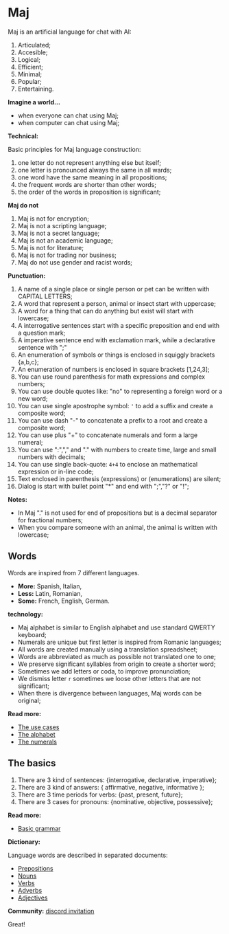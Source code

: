 # Maj

Maj is an artificial language for chat with AI:

1. Articulated;
2. Accesible;
3. Logical;
4. Efficient;
5. Minimal;
6. Popular;
7. Entertaining.

**Imagine a world...**

* when everyone can chat using Maj;
* when computer can chat using Maj;

**Technical:**

Basic principles for Maj language construction:

1. one letter do not represent anything else but itself;
1. one letter is pronounced always the same in all wards;
1. one word have the same meaning in all propositions;
1. the frequent words are shorter than other words;
1. the order of the words in proposition is significant;

**Maj do not**

1. Maj is not for encryption;
1. Maj is not a scripting language;
1. Maj is not a secret language;
1. Maj is not an academic language;
1. Maj is not for literature;
1. Maj is not for trading nor business;
1. Maj do not use gender and racist words;

**Punctuation:**

1. A name of a single place or single person or pet can be written with CAPITAL LETTERS;
1. A word that represent a person, animal or insect start with uppercase;
1. A word for a thing that can do anything but exist will start with lowercase;
1. A interrogative sentences start with a specific preposition and end with a question mark;
1. A imperative sentence end with exclamation mark, while a declarative sentence with ";"
1. An enumeration of symbols or things is enclosed in squiggly brackets {a,b,c};
1. An enumeration of numbers is enclosed in square brackets [1,24,3];
1. You can use round parenthesis for math expressions and complex numbers;
1. You can use double quotes like: "no" to representing a foreign word or a new word;
1. You can use single apostrophe symbol: `'` to add a suffix and create a composite word;
1. You can use dash "-" to concatenate a prefix to a root and create a composite word;
1. You can use plus "+" to concatenate numerals and form a large numeral;
1. You can use ":","," and "." with numbers to create time, large and small numbers with decimals;
1. You can use single back-quote: `4+4` to enclose an mathematical expression or in-line code;
1. Text enclosed in parenthesis (expressions) or (enumerations) are silent;
1. Dialog is start with bullet point "*" and end with ";","?" or "!";

**Notes:**
* In Maj "." is not used for end of propositions but is a decimal separator for fractional numbers;
* When you compare someone with an animal, the animal is written with lowercase;

## Words

Words are inspired from 7 different languages.

* **More:** Spanish, Italian, 
* **Less:** Latin, Romanian, 
* **Some:** French, English, German.

**technology:**

* Maj alphabet is similar to English alphabet and use standard QWERTY keyboard;
* Numerals are unique but first letter is inspired from Romanic languages;
* All words are created manually using a translation spreadsheet;
* Words are abbreviated as much as possible not translated one to one;
* We preserve significant syllables from origin to create a shorter word;
* Sometimes we add letters or coda, to improve pronunciation;
* We dismiss letter `r` sometimes we loose other letters that are not significant;
* When there is divergence between languages, Maj words can be original;

**Read more:** 

* [The use cases](case.md)
* [The alphabet](alphabet.md)
* [The numerals](numerals.md)

## The basics

1. There are 3 kind of sentences: {interrogative, declarative, imperative};
1. There are 3 kind of answers: { affirmative, negative, informative };
1. There are 3 time periods for verbs: {past, present, future};
1. There are 3 cases for pronouns: {nominative, objective, possessive};

**Read more:**

* [Basic grammar](basic.md)

**Dictionary:**

Language words are described in separated documents:

* [Prepositions](preposition.md)
* [Nouns](nouns.md)
* [Verbs](verbs.md)
* [Adverbs](adverbs.md)
* [Adjectives](adjectives.md)

**Community:**
[discord invitation](https://discord.gg/SRX3tse)

Great!